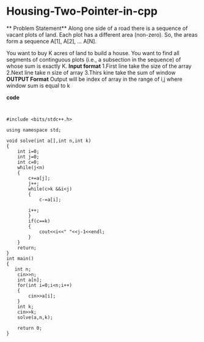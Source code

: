 # Housing-Two-Pointer-in-cpp
** Problem Statement**
Along one side of a road there is a sequence of vacant plots of land. Each plot has a different area
(non-zero). So, the areas form a sequence A[1], A[2], ... A[N].

You want to buy K acres of land to build a house. You want to find all segments of continguous plots
(i.e., a subsection in the sequence) of whose sum is exactly K.
**Input format**
1.First line take the size of the array
2.Next line take n size of array
3.Thirs kine take the sum of window
**OUTPUT Format**
Output will be index of array in the range of i,j where window sum is equal to k

**code**
```


#include <bits/stdc++.h>

using namespace std;

void solve(int a[],int n,int k)
{
    int i=0;
    int j=0;
    int c=0;
    while(j<n)
    {
        c+=a[j];
        j++;
        while(c>k &&i<j)
        {
            c-=a[i];
           
        i++;
        }
        if(c==k)
        {
            cout<<i<<" "<<j-1<<endl;
        }
    }
    return;
}
int main()
{
   int n;
    cin>>n;
    int a[n];
    for(int i=0;i<n;i++)
    {
        cin>>a[i];
    }
    int k;
    cin>>k;
    solve(a,n,k);

    return 0;
}
